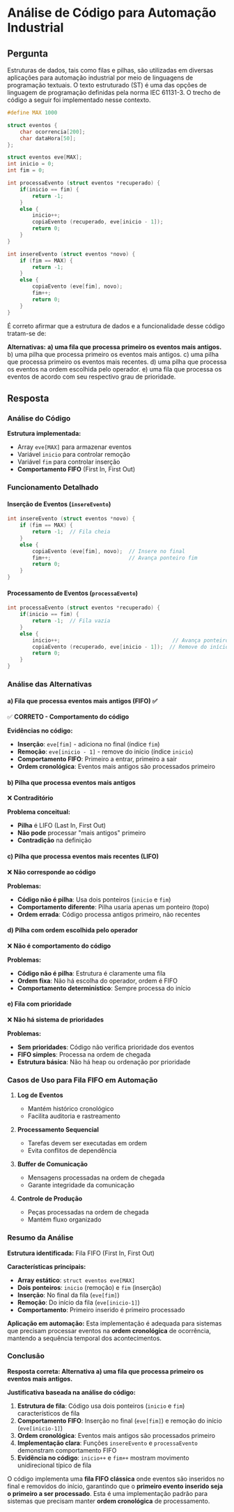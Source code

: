 # Análise de Código para Automação Industrial

## Pergunta

Estruturas de dados, tais como filas e pilhas, são utilizadas em diversas aplicações para automação industrial por meio de linguagens de programação textuais. O texto estruturado (ST) é uma das opções de linguagem de programação definidas pela norma IEC 61131-3. O trecho de código a seguir foi implementado nesse contexto.

```c
#define MAX 1000

struct eventos {
    char ocorrencia[200];
    char dataHora[50];
};

struct eventos eve[MAX];
int inicio = 0;
int fim = 0;

int processaEvento (struct eventos *recuperado) {
    if(inicio == fim) {
        return -1;
    }
    else {
        inicio++;
        copiaEvento (recuperado, eve[inicio - 1]);
        return 0;
    }
}

int insereEvento (struct eventos *novo) {
    if (fim == MAX) {
        return -1;
    }
    else {
        copiaEvento (eve[fim], novo);
        fim++;
        return 0;
    }
}
```

É correto afirmar que a estrutura de dados e a funcionalidade desse código tratam-se de:

**Alternativas:**
**a) uma fila que processa primeiro os eventos mais antigos.**
b) uma pilha que processa primeiro os eventos mais antigos.
c) uma pilha que processa primeiro os eventos mais recentes.
d) uma pilha que processa os eventos na ordem escolhida pelo operador.
e) uma fila que processa os eventos de acordo com seu respectivo grau de prioridade.

## Resposta

### Análise do Código

**Estrutura implementada:**

- Array `eve[MAX]` para armazenar eventos
- Variável `inicio` para controlar remoção
- Variável `fim` para controlar inserção
- **Comportamento FIFO** (First In, First Out)

### Funcionamento Detalhado

#### Inserção de Eventos (`insereEvento`)

```c
int insereEvento (struct eventos *novo) {
    if (fim == MAX) {
        return -1;  // Fila cheia
    }
    else {
        copiaEvento (eve[fim], novo);  // Insere no final
        fim++;                         // Avança ponteiro fim
        return 0;
    }
}
```

#### Processamento de Eventos (`processaEvento`)

```c
int processaEvento (struct eventos *recuperado) {
    if(inicio == fim) {
        return -1;  // Fila vazia
    }
    else {
        inicio++;                                    // Avança ponteiro início
        copiaEvento (recuperado, eve[inicio - 1]);  // Remove do início
        return 0;
    }
}
```

### Análise das Alternativas

#### a) Fila que processa eventos mais antigos (FIFO) ✅

✅ **CORRETO - Comportamento do código**

**Evidências no código:**

- **Inserção**: `eve[fim]` - adiciona no final (índice `fim`)
- **Remoção**: `eve[inicio - 1]` - remove do início (índice `inicio`)
- **Comportamento FIFO**: Primeiro a entrar, primeiro a sair
- **Ordem cronológica**: Eventos mais antigos são processados primeiro

#### b) Pilha que processa eventos mais antigos

❌ **Contraditório**

**Problema conceitual:**

- **Pilha** é LIFO (Last In, First Out)
- **Não pode** processar "mais antigos" primeiro
- **Contradição** na definição

#### c) Pilha que processa eventos mais recentes (LIFO)

❌ **Não corresponde ao código**

**Problemas:**

- **Código não é pilha**: Usa dois ponteiros (`inicio` e `fim`)
- **Comportamento diferente**: Pilha usaria apenas um ponteiro (topo)
- **Ordem errada**: Código processa antigos primeiro, não recentes

#### d) Pilha com ordem escolhida pelo operador

❌ **Não é comportamento do código**

**Problemas:**

- **Código não é pilha**: Estrutura é claramente uma fila
- **Ordem fixa**: Não há escolha do operador, ordem é FIFO
- **Comportamento determinístico**: Sempre processa do início

#### e) Fila com prioridade

❌ **Não há sistema de prioridades**

**Problemas:**

- **Sem prioridades**: Código não verifica prioridade dos eventos
- **FIFO simples**: Processa na ordem de chegada
- **Estrutura básica**: Não há heap ou ordenação por prioridade

### Casos de Uso para Fila FIFO em Automação

1. **Log de Eventos**

   - Mantém histórico cronológico
   - Facilita auditoria e rastreamento

2. **Processamento Sequencial**

   - Tarefas devem ser executadas em ordem
   - Evita conflitos de dependência

3. **Buffer de Comunicação**

   - Mensagens processadas na ordem de chegada
   - Garante integridade da comunicação

4. **Controle de Produção**
   - Peças processadas na ordem de chegada
   - Mantém fluxo organizado

### Resumo da Análise

**Estrutura identificada:** Fila FIFO (First In, First Out)

**Características principais:**

- **Array estático**: `struct eventos eve[MAX]`
- **Dois ponteiros**: `inicio` (remoção) e `fim` (inserção)
- **Inserção**: No final da fila (`eve[fim]`)
- **Remoção**: Do início da fila (`eve[inicio-1]`)
- **Comportamento**: Primeiro inserido é primeiro processado

**Aplicação em automação:**
Esta implementação é adequada para sistemas que precisam processar eventos na **ordem cronológica** de ocorrência, mantendo a sequência temporal dos acontecimentos.

### Conclusão

**Resposta correta: Alternativa a) uma fila que processa primeiro os eventos mais antigos.**

**Justificativa baseada na análise do código:**

1. **Estrutura de fila**: Código usa dois ponteiros (`inicio` e `fim`) característicos de fila
2. **Comportamento FIFO**: Inserção no final (`eve[fim]`) e remoção do início (`eve[inicio-1]`)
3. **Ordem cronológica**: Eventos mais antigos são processados primeiro
4. **Implementação clara**: Funções `insereEvento` e `processaEvento` demonstram comportamento FIFO
5. **Evidência no código**: `inicio++` e `fim++` mostram movimento unidirecional típico de fila

O código implementa uma **fila FIFO clássica** onde eventos são inseridos no final e removidos do início, garantindo que o **primeiro evento inserido seja o primeiro a ser processado**. Esta é uma implementação padrão para sistemas que precisam manter **ordem cronológica** de processamento.
